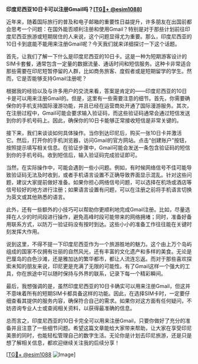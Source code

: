 **印度尼西亚10日卡可以注册Gmail吗？[[TG💪+ @esim1088](https://t.me/s/esim1088)]**

近年来，随着国际旅行的普及和电子邮箱的重要性日益提升，许多朋友在出国前都会思考一个问题：在国外能否顺利注册和使用Gmail？特别是对于那些计划前往印度尼西亚旅游或短期居住的人来说，这个问题显得尤为重要。那么，印度尼西亚的10日卡到底能不能用来注册Gmail呢？今天我们就来详细探讨一下这个话题。

首先，让我们了解一下什么是印度尼西亚的10日卡。这是一种为短期游客设计的SIM卡套餐，通常包含一定量的数据流量、通话时间和短信服务。这种卡非常适合那些需要在印尼短暂停留的人群，比如商务旅客、度假者或是短期留学的学生。然而，它是否能够支持Gmail注册呢？

根据我的经验以及与许多用户的交流来看，答案是肯定的——印度尼西亚的10日卡是可以用来注册Gmail的。但是，这里有一些需要注意的细节。首先，你需要确保你的手机支持国际漫游功能，并且已经在运营商处开通了国际漫游服务。其次，在注册过程中，Gmail可能会要求输入验证码，而这些验证码通常会通过短信发送到你的手机号码上。因此，确保你的10日卡能够正常接收短信是非常关键的。

接下来，我们来谈谈如何具体操作。当你到达印尼后，购买一张10日卡并激活它。然后，打开你的手机浏览器，访问Gmail的官方网站。点击“创建账户”按钮，按照提示填写相关信息。在验证步骤中，Gmail可能会发送一条包含验证码的短信到你的手机号码。收到短信后，输入验证码完成验证即可。

当然，在实际操作中，可能会遇到一些小问题。例如，有时候网络信号不佳可能导致验证码无法及时收到，或者手机语言设置不正确导致界面显示混乱。针对这些问题，建议大家提前做好准备。如果你担心网络信号问题，可以选择在机场或酒店等信号较好的地方进行注册；如果语言设置有问题，可以在注册之前将手机语言切换为英文或其他熟悉的语言。

此外，还有一些额外的小技巧可以帮助你更顺利地完成Gmail注册。比如，尽量选择在人少的时间段进行操作，避免高峰时段可能带来的网络拥堵；同时，准备好备用联系方式，以防万一验证码没有按时到达。这些小小的准备工作往往能在关键时刻发挥大作用。

说到这里，不得不提一下印度尼西亚作为一个旅游胜地的魅力。这个由上万个岛屿组成的国家不仅拥有壮丽的自然风光，还有丰富的文化遗产和多样的美食。无论是巴厘岛的白色沙滩，还是雅加达的繁华都市，都让人流连忘返。而对于那些喜欢探索未知的朋友来说，印尼更是充满了无限的可能性。有了Gmail这样一个强大的工具，你在旅途中可以随时保持与外界的联系，记录下每一个精彩瞬间。

最后，我想强调的是，虽然印度尼西亚的10日卡确实可以用来注册Gmail，但这并不意味着所有的短期SIM卡都具备这样的功能。因此，在选择SIM卡时，一定要仔细查看其提供的服务内容，确保符合自己的需求。如果你对这方面有任何疑问，不妨咨询专业人士或查阅相关资料，以获得最准确的信息。

总而言之，印度尼西亚的10日卡完全可以用来注册Gmail，只要你做好了充分的准备并且注意了一些细节问题。希望这篇文章能给大家带来帮助，让大家在享受印尼美景的同时，也能轻松管理自己的数字生活。无论你是计划去印尼旅游，还是只是想了解相关信息，都欢迎继续关注我的后续分享！

[[TG💪+ @esim1088](https://t.me/s/esim1088) ![Image](https://i.postimg.cc/4NQfJmqS/Snipaste-2025-05-13-00-14-12.png)]